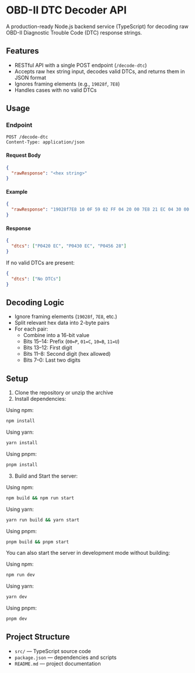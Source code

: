 # OBD-II DTC Decoder API

A production-ready Node.js backend service (TypeScript) for decoding raw OBD-II Diagnostic Trouble Code (DTC) response strings.

## Features

- RESTful API with a single POST endpoint (`/decode-dtc`)
- Accepts raw hex string input, decodes valid DTCs, and returns them in JSON format
- Ignores framing elements (e.g., `19028f`, `7E8`)
- Handles cases with no valid DTCs

## Usage

### Endpoint

```
POST /decode-dtc
Content-Type: application/json
```

#### Request Body

```json
{
  "rawResponse": "<hex string>"
}
```

#### Example

```json
{
  "rawResponse": "19028f7E8 10 0F 59 02 FF 04 20 00 7E8 21 EC 04 30 00 EC 04 56 7E8 22 00 28 00 00 00 00 00 00"
}
```

#### Response

```json
{
  "dtcs": ["P0420 EC", "P0430 EC", "P0456 28"]
}
```

If no valid DTCs are present:

```json
{
  "dtcs": ["No DTCs"]
}
```

## Decoding Logic

- Ignore framing elements (`19028f`, `7E8`, etc.)
- Split relevant hex data into 2-byte pairs
- For each pair:
  - Combine into a 16-bit value
  - Bits 15–14: Prefix (`00=P`, `01=C`, `10=B`, `11=U`)
  - Bits 13–12: First digit
  - Bits 11–8: Second digit (hex allowed)
  - Bits 7–0: Last two digits

## Setup

1. Clone the repository or unzip the archive
2. Install dependencies:

Using npm:

```bash
npm install
```

Using yarn:

```bash
yarn install
```

Using pnpm:

```bash
pnpm install
```

3. Build and Start the server:

Using npm:

```bash
npm build && npm run start
```

Using yarn:

```bash
yarn run build && yarn start
```

Using pnpm:

```bash
pnpm build && pnpm start
```

You can also start the server in development mode without building:

Using npm:

```bash
npm run dev
```

Using yarn:

```bash
yarn dev
```

Using pnpm:

```bash
pnpm dev
```

## Project Structure

- `src/` — TypeScript source code
- `package.json` — dependencies and scripts
- `README.md` — project documentation
